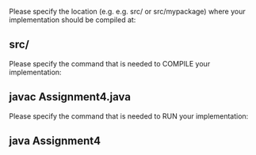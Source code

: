 Please specify the location (e.g. e.g. src/ or src/mypackage) 
where your implementation should be compiled at:

src/
---------------------------------------------------


Please specify the command that is needed 
to COMPILE your implementation:

javac Assignment4.java
---------------------------------------------------



Please specify the command that is needed 
to RUN your implementation:

java Assignment4
----------------------------------------------------
